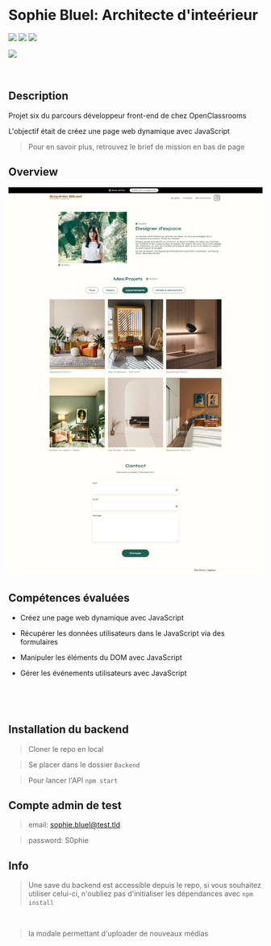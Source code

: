 &nbsp;
# Sophie Bluel: Architecte d'inteérieur

![](https://img.shields.io/badge/JavaScript-F7DF1E?style=for-the-badge&logo=javascript&logoColor=black)
![](https://img.shields.io/badge/CSS3-1572B6?style=for-the-badge&logo=css3&logoColor=white)
![](https://img.shields.io/badge/Sass-CC6699?style=for-the-badge&logo=sass&logoColor=white)



![](https://forthebadge.com/images/badges/built-with-love.svg)
&nbsp;

&nbsp;
## Description

Projet six du parcours développeur front-end de chez OpenClassrooms

L'objectif était de créez une page web dynamique avec JavaScript 
> Pour en savoir plus, retrouvez le brief de mission en bas de page

## Overview

![screenshot](https://github.com/MathysCogne/P6-OpenClassrooms/blob/master/FrontEnd/assets/screencapture-127-0-0-1-5500-FrontEnd-index-html-2023-07-31-16_09_00.png)

## Compétences évaluées

- Créez une page web dynamique avec JavaScript 

- Récupérer les données utilisateurs dans le JavaScript via des formulaires

- Manipuler les éléments du DOM avec JavaScript
 
- Gérer les événements utilisateurs avec JavaScript
 

&nbsp;

&nbsp;
## Installation du backend

> Cloner le repo en local

> Se placer dans le dossier ``Backend``

> Pour lancer l'API ``npm start``

## Compte admin de test

> email: sophie.bluel@test.tld

> password: S0phie 

## Info

> Une save du backend est accessible depuis le repo, si vous souhaitez utiliser celui-ci, n'oubliez pas d'initialiser les dépendances avec ``npm install``

&nbsp;



> la modale permettant d'uploader de nouveaux médias 

&nbsp;

